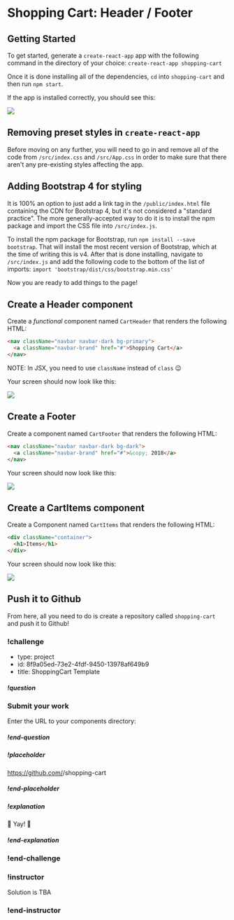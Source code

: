 # Shopping Cart: Header / Footer

## Getting Started

To get started, generate a `create-react-app` app with the following command in the directory of your choice: `create-react-app shopping-cart`

Once it is done installing all of the dependencies, `cd` into `shopping-cart` and then run `npm start`.

If the app is installed correctly, you should see this:

![](/images/shopping-cart/cra-initial.png)

## Removing preset styles in `create-react-app`

Before moving on any further, you will need to go in and remove all of the code from `/src/index.css` and `/src/App.css` in order to make sure that there aren't any pre-existing styles affecting the app.

## Adding Bootstrap 4 for styling

It is 100% an option to just add a link tag in the `/public/index.html` file containing the CDN for Bootstrap 4, but it's not considered a "standard practice". The more generally-accepted way to do it is to install the npm package and import the CSS file into `/src/index.js`.

To install the npm package for Bootstrap, run `npm install --save bootstrap`. That will install the most recent version of Bootstrap, which at the time of writing this is v4. After that is done installing, navigate to `/src/index.js` and add the following code to the bottom of the list of imports: `import 'bootstrap/dist/css/bootstrap.min.css'`

Now you are ready to add things to the page!

## Create a Header component

Create a _functional_ component named `CartHeader` that renders the following HTML:

```html
<nav className="navbar navbar-dark bg-primary">
  <a className="navbar-brand" href="#">Shopping Cart</a>
</nav>
```

NOTE: In JSX, you need to use `className` instead of `class` 😉

Your screen should now look like this:

![](/images/shopping-cart/cart-header-only.png)

## Create a Footer

Create a component named `CartFooter` that renders the following HTML:

```html
<nav className="navbar navbar-dark bg-dark">
  <a className="navbar-brand" href="#">&copy; 2018</a>
</nav>
```

Your screen should now look like this:

![](/images/shopping-cart/cart-header-footer.png)

## Create a CartItems component

Create a Component named `CartItems` that renders the following HTML:

```html
<div className="container">
  <h1>Items</h1>
</div>
```

Your screen should now look like this:

![](/images/shopping-cart/cart-header-footer-items.png)

## Push it to Github

From here, all you need to do is create a repository called `shopping-cart` and push it to Github!

### !challenge
* type: project
* id: 8f9a05ed-73e2-4fdf-9450-13978af649b9
* title: ShoppingCart Template

##### !question
### Submit your work

Enter the URL to your components directory:
##### !end-question

##### !placeholder
https://github.com/<your-name>/shopping-cart
##### !end-placeholder

##### !explanation
🎊 Yay! 🎉
##### !end-explanation
### !end-challenge

### !instructor
Solution is TBA
### !end-instructor